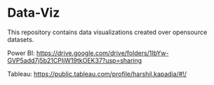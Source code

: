 # Data-Viz
This repository contains data visualizations created over opensource datasets.

Power BI: https://drive.google.com/drive/folders/1IbYw-GVP5add7j5b21CPIjW19tkOEK37?usp=sharing

Tableau: https://public.tableau.com/profile/harshil.kapadia/#!/
